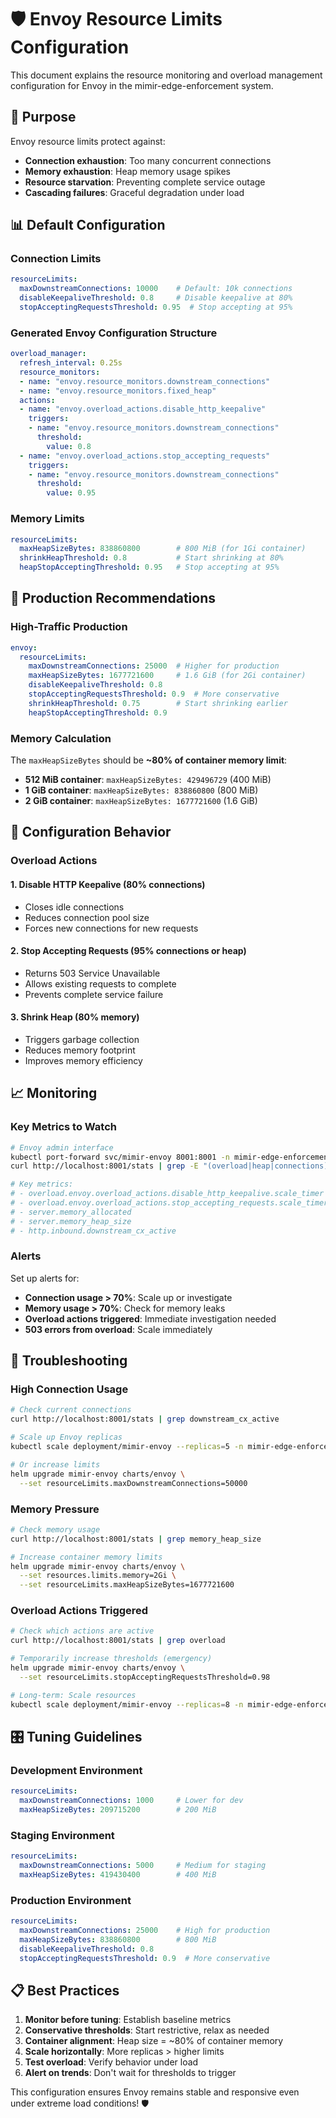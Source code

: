 # 🛡️ Envoy Resource Limits Configuration

This document explains the resource monitoring and overload management configuration for Envoy in the mimir-edge-enforcement system.

## 🎯 Purpose

Envoy resource limits protect against:
- **Connection exhaustion**: Too many concurrent connections
- **Memory exhaustion**: Heap memory usage spikes
- **Resource starvation**: Preventing complete service outage
- **Cascading failures**: Graceful degradation under load

## 📊 Default Configuration

### Connection Limits
```yaml
resourceLimits:
  maxDownstreamConnections: 10000    # Default: 10k connections
  disableKeepaliveThreshold: 0.8     # Disable keepalive at 80%
  stopAcceptingRequestsThreshold: 0.95  # Stop accepting at 95%
```

### Generated Envoy Configuration Structure
```yaml
overload_manager:
  refresh_interval: 0.25s
  resource_monitors:
  - name: "envoy.resource_monitors.downstream_connections"
  - name: "envoy.resource_monitors.fixed_heap"
  actions:
  - name: "envoy.overload_actions.disable_http_keepalive"
    triggers:
    - name: "envoy.resource_monitors.downstream_connections"
      threshold:
        value: 0.8
  - name: "envoy.overload_actions.stop_accepting_requests"
    triggers:
    - name: "envoy.resource_monitors.downstream_connections"
      threshold:
        value: 0.95
```

### Memory Limits
```yaml
resourceLimits:
  maxHeapSizeBytes: 838860800        # 800 MiB (for 1Gi container)
  shrinkHeapThreshold: 0.8           # Start shrinking at 80%
  heapStopAcceptingThreshold: 0.95   # Stop accepting at 95%
```

## 🚀 Production Recommendations

### High-Traffic Production
```yaml
envoy:
  resourceLimits:
    maxDownstreamConnections: 25000  # Higher for production
    maxHeapSizeBytes: 1677721600     # 1.6 GiB (for 2Gi container)
    disableKeepaliveThreshold: 0.8
    stopAcceptingRequestsThreshold: 0.9  # More conservative
    shrinkHeapThreshold: 0.75        # Start shrinking earlier
    heapStopAcceptingThreshold: 0.9
```

### Memory Calculation
The `maxHeapSizeBytes` should be **~80% of container memory limit**:
- **512 MiB container**: `maxHeapSizeBytes: 429496729` (400 MiB)
- **1 GiB container**: `maxHeapSizeBytes: 838860800` (800 MiB)  
- **2 GiB container**: `maxHeapSizeBytes: 1677721600` (1.6 GiB)

## 🔧 Configuration Behavior

### Overload Actions

#### 1. **Disable HTTP Keepalive** (80% connections)
- Closes idle connections
- Reduces connection pool size
- Forces new connections for new requests

#### 2. **Stop Accepting Requests** (95% connections or heap)
- Returns 503 Service Unavailable
- Allows existing requests to complete
- Prevents complete service failure

#### 3. **Shrink Heap** (80% memory)
- Triggers garbage collection
- Reduces memory footprint
- Improves memory efficiency

## 📈 Monitoring

### Key Metrics to Watch
```bash
# Envoy admin interface
kubectl port-forward svc/mimir-envoy 8001:8001 -n mimir-edge-enforcement
curl http://localhost:8001/stats | grep -E "(overload|heap|connections)"

# Key metrics:
# - overload.envoy.overload_actions.disable_http_keepalive.scale_timer
# - overload.envoy.overload_actions.stop_accepting_requests.scale_timer  
# - server.memory_allocated
# - server.memory_heap_size
# - http.inbound.downstream_cx_active
```

### Alerts
Set up alerts for:
- **Connection usage > 70%**: Scale up or investigate
- **Memory usage > 70%**: Check for memory leaks
- **Overload actions triggered**: Immediate investigation needed
- **503 errors from overload**: Scale immediately

## 🚨 Troubleshooting

### High Connection Usage
```bash
# Check current connections
curl http://localhost:8001/stats | grep downstream_cx_active

# Scale up Envoy replicas
kubectl scale deployment/mimir-envoy --replicas=5 -n mimir-edge-enforcement

# Or increase limits
helm upgrade mimir-envoy charts/envoy \
  --set resourceLimits.maxDownstreamConnections=50000
```

### Memory Pressure
```bash
# Check memory usage
curl http://localhost:8001/stats | grep memory_heap_size

# Increase container memory limits
helm upgrade mimir-envoy charts/envoy \
  --set resources.limits.memory=2Gi \
  --set resourceLimits.maxHeapSizeBytes=1677721600
```

### Overload Actions Triggered
```bash
# Check which actions are active
curl http://localhost:8001/stats | grep overload

# Temporarily increase thresholds (emergency)
helm upgrade mimir-envoy charts/envoy \
  --set resourceLimits.stopAcceptingRequestsThreshold=0.98

# Long-term: Scale resources
kubectl scale deployment/mimir-envoy --replicas=8 -n mimir-edge-enforcement
```

## 🎛️ Tuning Guidelines

### Development Environment
```yaml
resourceLimits:
  maxDownstreamConnections: 1000     # Lower for dev
  maxHeapSizeBytes: 209715200        # 200 MiB
```

### Staging Environment
```yaml
resourceLimits:
  maxDownstreamConnections: 5000     # Medium for staging
  maxHeapSizeBytes: 419430400        # 400 MiB
```

### Production Environment
```yaml
resourceLimits:
  maxDownstreamConnections: 25000    # High for production
  maxHeapSizeBytes: 838860800        # 800 MiB
  disableKeepaliveThreshold: 0.8
  stopAcceptingRequestsThreshold: 0.9  # More conservative
```

## 📋 Best Practices

1. **Monitor before tuning**: Establish baseline metrics
2. **Conservative thresholds**: Start restrictive, relax as needed
3. **Container alignment**: Heap size = ~80% of container memory
4. **Scale horizontally**: More replicas > higher limits
5. **Test overload**: Verify behavior under load
6. **Alert on trends**: Don't wait for thresholds to trigger

This configuration ensures Envoy remains stable and responsive even under extreme load conditions! 🛡️
